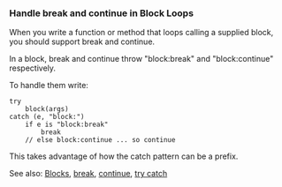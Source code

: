 ### Handle break and continue in Block Loops

When you write a function or method that loops calling a supplied block, you should support break and continue.

In a block, break and continue throw "block:break" and "block:continue" respectively.

To handle them write:

``` suneido
try
    block(args)
catch (e, "block:")
    if e is "block:break"
        break
    // else block:continue ... so continue
```

This takes advantage of how the catch pattern can be a prefix.

See also: 
[Blocks](<../../Language/Blocks.md>), 
[break](<../../Language/Statements/break.md>), 
[continue](<../../Language/Statements/continue.md>), 
[try catch](<../../Language/Statements/try catch.md>)
